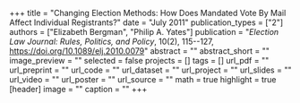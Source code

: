 +++
title = "Changing Election Methods: How Does Mandated Vote By Mail Affect Individual Registrants?"
date = "July 2011"
publication_types = ["2"]
authors = ["Elizabeth Bergman", "Philip A. Yates"]
publication = "_Election Law Journal: Rules, Politics, and Policy_, 10(2), 115--127, https://doi.org/10.1089/elj.2010.0079"
abstract = ""
abstract_short = ""
image_preview = ""
selected = false
projects = []
tags = []
url_pdf = ""
url_preprint = ""
url_code = ""
url_dataset = ""
url_project = ""
url_slides = ""
url_video = ""
url_poster = ""
url_source = ""
math = true
highlight = true
[header]
image = ""
caption = ""
+++
